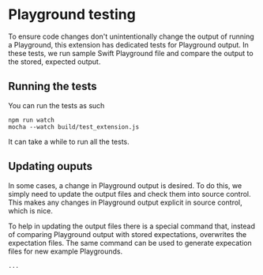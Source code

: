 
# Playground testing

To ensure code changes don't unintentionally change the output of running a Playground, this extension has dedicated tests for Playground output. In these tests, we run sample Swift Playground file and compare the output to the stored, expected output. 

## Running the tests

You can run the tests as such

    npm run watch
    mocha --watch build/test_extension.js

It can take a while to run all the tests.

## Updating ouputs

In some cases, a change in Playground output is desired. To do this, we simply need to update the output files and check them into source control. This makes any changes in Playground output explicit in source control, which is nice.

To help in updating the output files there is a special command that, instead of comparing Playground output with stored expectations, overwrites the expectation files. The same command can be used to generate expecation files for new example Playgrounds.

    ...
